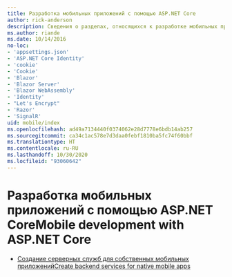 ```yaml
---
title: Разработка мобильных приложений с помощью ASP.NET Core
author: rick-anderson
description: Сведения о разделах, относящихся к разработке мобильных приложений в ASP.NET Core.
ms.author: riande
ms.date: 10/14/2016
no-loc:
- 'appsettings.json'
- 'ASP.NET Core Identity'
- 'cookie'
- 'Cookie'
- 'Blazor'
- 'Blazor Server'
- 'Blazor WebAssembly'
- 'Identity'
- "Let's Encrypt"
- 'Razor'
- 'SignalR'
uid: mobile/index
ms.openlocfilehash: ad49a7134440f0374062e28d7778e6bdb14ab257
ms.sourcegitcommit: ca34c1ac578e7d3daa0febf1810ba5fc74f60bbf
ms.translationtype: HT
ms.contentlocale: ru-RU
ms.lasthandoff: 10/30/2020
ms.locfileid: "93060642"
---
```

# <a name="mobile-development-with-aspnet-core"></a><span data-ttu-id="17708-103">Разработка мобильных приложений с помощью ASP.NET Core</span><span class="sxs-lookup"><span data-stu-id="17708-103">Mobile development with ASP.NET Core</span></span>

* [<span data-ttu-id="17708-104">Создание серверных служб для собственных мобильных приложений</span><span class="sxs-lookup"><span data-stu-id="17708-104">Create backend services for native mobile apps</span></span>](native-mobile-backend.md)
